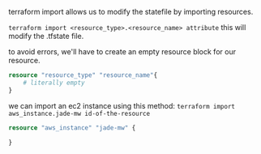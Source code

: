 terraform import allows us to modify the statefile by importing resources.

`terraform import <resource_type>.<resource_name> attribute`
this will modify the .tfstate file.

to avoid errors, we'll have to create an empty resource block for our resource.
```tf
resource "resource_type" "resource_name"{
	# literally empty
}
```
we can import an ec2 instance using this method:
`terraform import aws_instance.jade-mw id-of-the-resource`
```tf
resource "aws_instance" "jade-mw" {

}
```